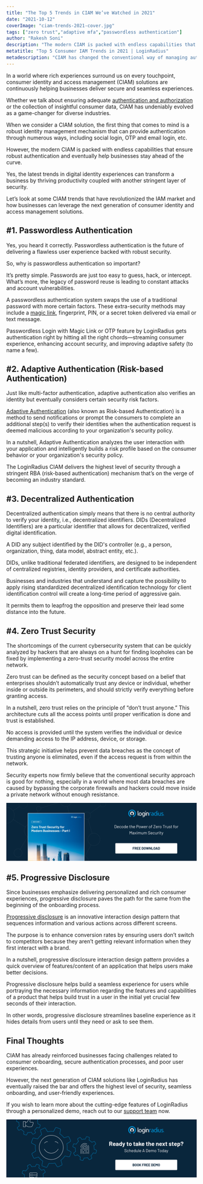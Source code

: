 ```yaml
---
title: "The Top 5 Trends in CIAM We’ve Watched in 2021"
date: "2021-10-12"
coverImage: "ciam-trends-2021-cover.jpg"
tags: ["zero trust","adaptive mfa","passwordless authentication"]
author: "Rakesh Soni"
description: "The modern CIAM is packed with endless capabilities that ensure robust authentication and eventually help businesses stay ahead of the curve. Here’s the list of CIAM trends that we’ve witnessed in 2021 so far."
metatitle: "Top 5 Consumer IAM Trends in 2021 | LoginRadius"
metadescription: "CIAM has changed the conventional way of managing authentication, security, and user experience. Here’s an insightful read uncovering the latest trends in CIAM."
---
```


In a world where rich experiences surround us on every touchpoint, consumer identity and access management (CIAM) solutions are continuously helping businesses deliver secure and seamless experiences. 

Whether we talk about ensuring adequate [authentication and authorization](https://www.loginradius.com/blog/identity/authentication-vs-authorization-infographic/) or the collection of insightful consumer data, CIAM has undeniably evolved as a game-changer for diverse industries. 

When we consider a CIAM solution, the first thing that comes to mind is a robust identity management mechanism that can provide authentication through numerous ways, including social login, OTP and email login, etc. 

However, the modern CIAM is packed with endless capabilities that ensure robust authentication and eventually help businesses stay ahead of the curve. 

Yes, the latest trends in digital identity experiences can transform a business by thriving productivity coupled with another stringent layer of security. 

Let’s look at some CIAM trends that have revolutionized the IAM market and how businesses can leverage the next generation of consumer identity and access management solutions. 


## #1. Passwordless Authentication

Yes, you heard it correctly. Passwordless authentication is the future of delivering a flawless user experience backed with robust security. 

So, why is passwordless authentication so important?

It’s pretty simple. Passwords are just too easy to guess, hack, or intercept. What’s more, the legacy of password reuse is leading to constant attacks and account vulnerabilities.

A passwordless authentication system swaps the use of a traditional password with more certain factors. These extra-security methods may include a [magic link](https://www.loginradius.com/blog/identity/loginradius-launches-passwordless-login-with-magic-link-or-otp/), fingerprint, PIN, or a secret token delivered via email or text message.

Passwordless Login with Magic Link or OTP feature by LoginRadius gets authentication right by hitting all the right chords—streaming consumer experience, enhancing account security, and improving adaptive safety (to name a few).


## #2. Adaptive Authentication (Risk-based Authentication)

Just like multi-factor authentication, adaptive authentication also verifies an identity but eventually considers certain security risk factors.

[Adaptive Authentication](https://www.loginradius.com/blog/engineering/What-is-adaptive-authentication/) (also known as Risk-based Authentication) is a method to send notifications or prompt the consumers to complete an additional step(s) to verify their identities when the authentication request is deemed malicious according to your organization's security policy.

In a nutshell, Adaptive Authentication analyzes the user interaction with your application and intelligently builds a risk profile based on the consumer behavior or your organization's security policy.

The LoginRadius CIAM delivers the highest level of security through a stringent RBA (risk-based authentication) mechanism that’s on the verge of becoming an industry standard. 


## #3. Decentralized Authentication

Decentralized authentication simply means that there is no central authority to verify your identity, i.e., decentralized identifiers. DIDs (Decentralized Identifiers) are a particular identifier that allows for decentralized, verified digital identification. 

A DID any subject identified by the DID's controller (e.g., a person, organization, thing, data model, abstract entity, etc.).

DIDs, unlike traditional federated identifiers, are designed to be independent of centralized registries, identity providers, and certificate authorities.

Businesses and industries that understand and capture the possibility to apply rising standardized decentralized identification technology for client identification control will create a long-time period of aggressive gain. 

It permits them to leapfrog the opposition and preserve their lead some distance into the future.


## #4.  Zero Trust Security 

The shortcomings of the current cybersecurity system that can be quickly analyzed by hackers that are always on a hunt for finding loopholes can be fixed by implementing a zero-trust security model across the entire network.

Zero trust can be defined as the security concept based on a belief that enterprises shouldn’t automatically trust any device or individual, whether inside or outside its perimeters, and should strictly verify everything before granting access.

In a nutshell, zero trust relies on the principle of “don’t trust anyone.” This architecture cuts all the access points until proper verification is done and trust is established.

No access is provided until the system verifies the individual or device demanding access to the IP address, device, or storage.

This strategic initiative helps prevent data breaches as the concept of trusting anyone is eliminated, even if the access request is from within the network.

Security experts now firmly believe that the conventional security approach is good for nothing, especially in a world where most data breaches are caused by bypassing the corporate firewalls and hackers could move inside a private network without enough resistance.

[![WP-zero-trust-1](WP-zero-trust-1.png)](https://www.loginradius.com/resource/zero-trust-security/)


## #5. Progressive Disclosure 

Since businesses emphasize delivering personalized and rich consumer experiences, progressive disclosure paves the path for the same from the beginning of the onboarding process. 

[Progressive disclosure](https://www.loginradius.com/blog/identity/progressive-disclosure-user-onboarding/) is an innovative interaction design pattern that sequences information and various actions across different screens.

The purpose is to enhance conversion rates by ensuring users don’t switch to competitors because they aren’t getting relevant information when they first interact with a brand.

In a nutshell, progressive disclosure interaction design pattern provides a quick overview of features/content of an application that helps users make better decisions.

Progressive disclosure helps build a seamless experience for users while portraying the necessary information regarding the features and capabilities of a product that helps build trust in a user in the initial yet crucial few seconds of their interaction.

In other words, progressive disclosure streamlines baseline experience as it hides details from users until they need or ask to see them.


## Final Thoughts 

CIAM has already reinforced businesses facing challenges related to consumer onboarding, secure authentication processes, and poor user experiences. 

However, the next generation of CIAM solutions like LoginRadius has eventually raised the bar and offers the highest level of security, seamless onboarding, and user-friendly experiences. 

If you wish to learn more about the cutting-edge features of LoginRadius through a personalized demo, reach out to our [support team](https://www.loginradius.com/contact-sales) now. 



[![book-a-free-demo-loginradius](../../assets/book-a-demo-loginradius.png)](https://www.loginradius.com/contact-us?utm_source=blog&utm_medium=web&utm_campaign=ciam-trends-2021)

